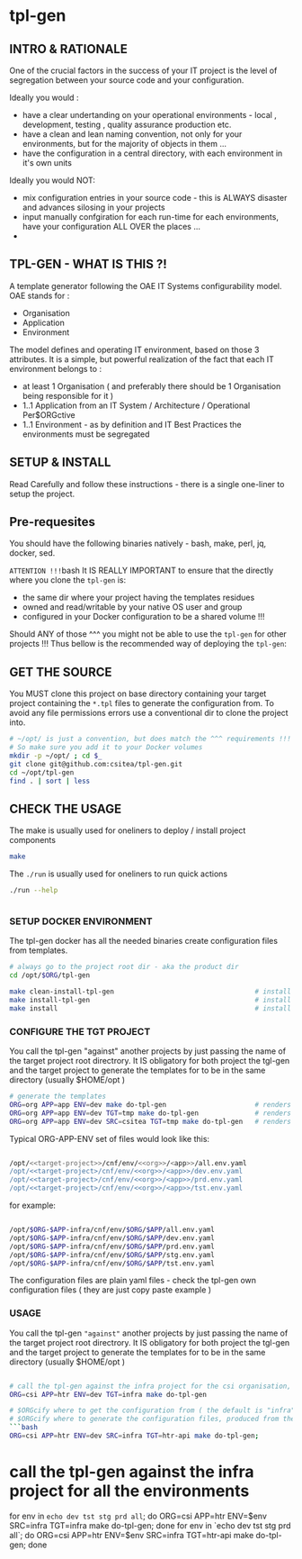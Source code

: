 # tpl-gen

## INTRO & RATIONALE
One of the crucial factors in the success of your IT project is the level of segregation between your source code and your configuration. 

Ideally you would : 
- have a clear undertanding on your operational environments - local , development, testing , quality assurance production etc.
- have a clean and lean naming convention, not only for your environments, but for the majority of objects in them ...
- have the configuration in a central directory, with each environment in it's own units

Ideally you would NOT: 
- mix configuration entries in your source code - this is ALWAYS disaster and advances silosing in your projects
- input manually confgiration for each run-time for each environments, have your configuration ALL OVER the places ...
- 

## TPL-GEN - WHAT IS THIS ?!
A template generator following the OAE IT Systems configurability model. OAE stands for : 
- Organisation
- Application
- Environment

The model defines and operating IT environment, based on those 3 attributes. It is a simple, but powerful realization of the fact that each IT environment belongs to : 
- at least 1 Organisation ( and preferably there should be 1 Organisation being responsible for it )
- 1..1 Application from an IT System / Architecture / Operational Per$ORGctive
- 1..1 Environment - as by definition and IT Best Practices the environments must be segregated



## SETUP & INSTALL
Read Carefully and follow these instructions - there is a single one-liner to setup the project.

## Pre-requesites
You should have the following binaries natively - bash, make, perl, jq, docker, sed. 

``` ATTENTION !!! ```bash
It IS REALLY IMPORTANT to ensure that the directly where you clone the  `tpl-gen` is: 
- the same dir where your project having the templates residues
- owned and read/writable by your native OS user and group 
- configured in your Docker configuration to be a shared volume !!!

Should ANY of those ^^^ you might not be able to use the `tpl-gen` for other projects !!!
Thus bellow is the recommended way of deploying the `tpl-gen`:

## GET THE SOURCE
You MUST clone this project on base directory containing your target project containing the `*.tpl` files to generate the configuration from. To avoid any file permissions errors use a conventional dir to clone the project into.
```bash
# ~/opt/ is just a convention, but does match the ^^^ requirements !!! 
# So make sure you add it to your Docker volumes 
mkdir -p ~/opt/ ; cd $_ 
git clone git@github.com:csitea/tpl-gen.git
cd ~/opt/tpl-gen
find . | sort | less
```

## CHECK THE USAGE
The make is usually used for oneliners to deploy / install project components
```bash
make
```

The `./run` is usually used for oneliners to run quick actions
```bash
./run --help



```

### SETUP DOCKER ENVIRONMENT
The tpl-gen docker has all the needed binaries create configuration files from templates.
```bash
# always go to the project root dir - aka the product dir
cd /opt/$ORG/tpl-gen

make clean-install-tpl-gen                                   # install without reusing layers
make install-tpl-gen                                         # install from cached layers (faster)
make install                                                 # install without reusing layers
```

### CONFIGURE THE TGT PROJECT
You call the tpl-gen "against" another projects by just passing the name of the target project root directrory. It IS obligatory for both project the tgl-gen and the target project to generate the templates for to be in the same directory (usually $HOME/opt )

```bash 
# generate the templates 
ORG=org APP=app ENV=dev make do-tpl-gen                      # renders from ${BASE_DIR}/$ORG-$APP-infra/src/tpl/cnf  into directory replacing wildcards %var%
ORG=org APP=app ENV=dev TGT=tmp make do-tpl-gen              # renders from ${BASE_DIR}/$ORG-$APP-infra/src/tpl/cnf  into ${BASE_DIR}/tmp
ORG=org APP=app ENV=dev SRC=csitea TGT=tmp make do-tpl-gen   # renders from ${BASE_DIR}/$ORG/src/tpl/cnf into ${BASE_DIR}/tmp
```

Typical ORG-APP-ENV set of files would look like this:
```bash

/opt/<<target-project>>/cnf/env/<<org>>/<app>>/all.env.yaml
/opt/<<target-project>/cnf/env/<<org>>/<app>>/dev.env.yaml
/opt/<<target-project>/cnf/env/<<org>>/<app>>/prd.env.yaml
/opt/<<target-project>/cnf/env/<<org>>/<app>>/tst.env.yaml

```
for example:

```bash

/opt/$ORG-$APP-infra/cnf/env/$ORG/$APP/all.env.yaml
/opt/$ORG-$APP-infra/cnf/env/$ORG/$APP/dev.env.yaml
/opt/$ORG-$APP-infra/cnf/env/$ORG/$APP/prd.env.yaml
/opt/$ORG-$APP-infra/cnf/env/$ORG/$APP/stg.env.yaml
/opt/$ORG-$APP-infra/cnf/env/$ORG/$APP/tst.env.yaml

```
The configuration files are plain yaml files - check the tpl-gen own configuration files ( they are just copy paste example )

### USAGE
You call the tpl-gen `"against"` another projects by just passing the name of the target project root directrory. It IS obligatory for both project the tgl-gen and the target project to generate the templates for to be in the same directory (usually $HOME/opt )

```bash

# call the tpl-gen against the infra project for the csi organisation, htr application and dev environment
ORG=csi APP=htr ENV=dev TGT=infra make do-tpl-gen

# $ORGcify where to get the configuration from ( the default is "infra")
# $ORGcify where to generate the configuration files, produced from the templates
```bash
ORG=csi APP=htr ENV=dev SRC=infra TGT=htr-api make do-tpl-gen;
```

# call the tpl-gen against the infra project for all the environments
for env in `echo dev tst stg prd all`; do ORG=csi APP=htr ENV=$env SRC=infra TGT=infra make do-tpl-gen; done
for env in `echo dev tst stg prd all`; do ORG=csi APP=htr ENV=$env SRC=infra TGT=htr-api make do-tpl-gen; done
```


